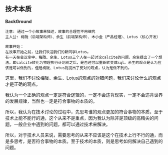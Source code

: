 ## 技术本质

**BackGround**

```
注意: 通过一个小故事来描述，故事的合理性不用细究
主人公: 梅陇（后端架构师）、余生（前端架构师）、木小金（产品经理）、Lotus（核心开发）

故事开始：
在故事开始之前，让我们欢迎我们的新同学Lotus。
有一天在会议室中，梅陇、余生、Lotus三个人在一起讨论calcite的问题，余生提出了一个想法，即calcite转化为物理执行计划树之后，是否还可以重新转变成sql。余生的观点是认为应该是可以做到的，但是梅陇、Lotus则提出了反对的观点，认为是做不到的。
```

这里，我们不讨论梅陇、余生、Lotus的观点的对错问题，我们来讨论什么的观点才是正确的观点。

我认为一个正确的观点一定是符合逻辑的，一定不会违背现实，一定不会违背世界的发展规律，当然也一定是符合事物的本质的。

所以，我认为在技术讨论的过程中，先思考谁的观点更加的符合事物的本质，至于技术上能不能行的通，这个从来不是重点，因为我认为除非是顶级的高精尖的问题，一般企业中遇到的问题，都可以通过技术来解决。

所以，对于技术人员来说，需要思考的从来不应该是这个在技术上行不行的通，而是多思考，是否符合事物的本质。至于技术的本质，则是思考如何解决自己遇到的问题。
